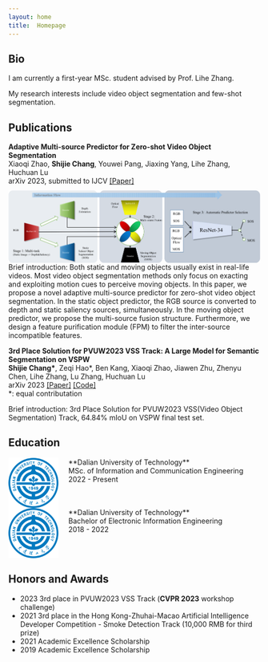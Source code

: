 ```yaml
---
layout: home
title:  Homepage
---
```


## Bio
I am currently a first-year MSc. student advised by Prof. Lihe Zhang.

My research interests include video object segmentation and few-shot segmentation.

## Publications

**Adaptive Multi-source Predictor for Zero-shot Video Object Segmentation**<br />
Xiaoqi Zhao, **Shijie Chang**, Youwei Pang, Jiaxing Yang, Lihe Zhang, Huchuan Lu<br />
arXiv 2023, submitted to IJCV [[Paper]](https://arxiv.org/pdf/2303.10383.pdf)<br />
<img style="float:left;padding-right:20px;padding-top:10px;" width="600" src="/assets/papers/IJCVUVOS.png"><br />
<br clear="left" />
Brief introduction: Both static and moving objects usually exist in real-life videos. Most video object segmentation methods only focus on exacting and exploiting motion cues to perceive moving objects. In this paper, we propose a novel adaptive multi-source predictor for zero-shot video object segmentation. In the static object predictor, the RGB source is converted to depth and static saliency sources, simultaneously. In the moving object predictor, we propose the multi-source fusion structure. Furthermore, we design a feature purification module (FPM) to filter the inter-source incompatible features.<br />

**3rd Place Solution for PVUW2023 VSS Track: A Large Model for Semantic Segmentation on VSPW**<br />
**Shijie Chang\***, Zeqi Hao\*, Ben Kang, Xiaoqi Zhao, Jiawen Zhu, Zhenyu Chen, Lihe Zhang, Lu Zhang, Huchuan Lu<br />
arXiv 2023 [[Paper]](https://arxiv.org/pdf/2306.02291.pdf) [[Code]](https://github.com/DUT-CSJ/PVUW2023-VSS-3rd)<br />
\*: equal contributation

Brief introduction: 3rd Place Solution for PVUW2023 VSS(Video Object Segmentation) Track, 64.84% mIoU on VSPW final test set.


## Education
<img style="float:left;padding-right:20px;" width="100" src="/assets/orgs/dut.png">
**Dalian University of Technology**<br />
MSc. of Information and Communication Engineering<br />
2022 - Present<br style="clear:both" />

<img style="float:left;padding-right:20px;" width="100" src="/assets/orgs/dut.png">
**Dalian University of Technology**<br />
Bachelor of Electronic Information Engineering<br />
2018 - 2022<br style="clear:both" />

## Honors and Awards
* 2023 3rd place in PVUW2023 VSS Track (**CVPR 2023** workshop challenge)
* 2021 3rd place in the Hong Kong-Zhuhai-Macao Artificial Intelligence Developer Competition - Smoke Detection Track (10,000 RMB for third prize)
* 2021 Academic Excellence Scholarship
* 2019 Academic Excellence Scholarship

